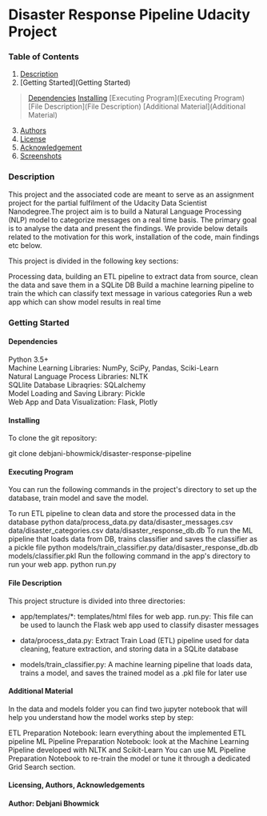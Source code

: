 # Disaster Response Pipeline Udacity Project

### Table of Contents
1. [Description](Description)
2. [Getting Started](Getting Started)
  >[Dependencies](Dependencies)
  >[Installing](Installing)
  >[Executing Program](Executing Program)
  >[File Description](File Description)
  >[Additional Material](Additional Material)
3. [Authors](Authors)
4. [License](License)
5. [Acknowledgement](Acknowledgement)
6. [Screenshots](Screenshots)

### Description <a name="Description"></a>
This project and the associated code are meant to serve as an assignment project for the partial fulfilment of the Udacity Data Scientist Nanodegree.The project aim is to build a Natural Language Processing (NLP) model to categorize messages on a real time basis. The primary goal is to analyse the data and present the findings. We provide below details related to the motivation for this work, installation of the code, main findings etc below.

This project is divided in the following key sections:

Processing data, building an ETL pipeline to extract data from source, clean the data and save them in a SQLite DB
Build a machine learning pipeline to train the which can classify text message in various categories
Run a web app which can show model results in real time

### Getting Started <a name="Getting Started"></a>

#### Dependencies <a name=" Dependencies"></a>
Python 3.5+ <br>
Machine Learning Libraries: NumPy, SciPy, Pandas, Sciki-Learn <br>
Natural Language Process Libraries: NLTK <br>
SQLlite Database Libraqries: SQLalchemy <br>
Model Loading and Saving Library: Pickle <br>
Web App and Data Visualization: Flask, Plotly <br>

#### Installing <a name="Installing"></a>
To clone the git repository:

git clone debjani-bhowmick/disaster-response-pipeline

#### Executing Program <a name="Executing Program"></a>
You can run the following commands in the project's directory to set up the database, train model and save the model.

To run ETL pipeline to clean data and store the processed data in the database python data/process_data.py data/disaster_messages.csv data/disaster_categories.csv data/disaster_response_db.db
To run the ML pipeline that loads data from DB, trains classifier and saves the classifier as a pickle file python models/train_classifier.py data/disaster_response_db.db models/classifier.pkl
Run the following command in the app's directory to run your web app. python run.py

#### File Description <a name=" File Description"></a>
This project structure is divided into three directories:
* app/templates/*: templates/html files for web app.  run.py: This file can be used to launch the Flask web app used to classify disaster messages

* data/process_data.py: Extract Train Load (ETL) pipeline used for data cleaning, feature extraction, and storing data in a SQLite database

* models/train_classifier.py: A machine learning pipeline that loads data, trains a model, and saves the trained model as a .pkl file for later use


#### Additional Material <a name=" Additional Material"></a>
In the data and models folder you can find two jupyter notebook that will help you understand how the model works step by step:

ETL Preparation Notebook: learn everything about the implemented ETL pipeline
ML Pipeline Preparation Notebook: look at the Machine Learning Pipeline developed with NLTK and Scikit-Learn
You can use ML Pipeline Preparation Notebook to re-train the model or tune it through a dedicated Grid Search section.


#### Licensing, Authors, Acknowledgements <a name=" Licensing, Authors, Acknowledgements"></a>
#### Author: Debjani Bhowmick
